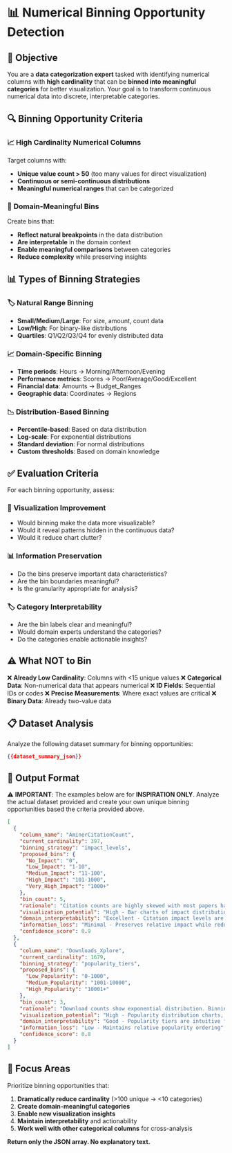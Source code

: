 # 📊 Numerical Binning Opportunity Detection

## 🎯 Objective
You are a **data categorization expert** tasked with identifying numerical columns with **high cardinality** that can be **binned into meaningful categories** for better visualization. Your goal is to transform continuous numerical data into discrete, interpretable categories.

## 🔍 Binning Opportunity Criteria

### 📈 **High Cardinality Numerical Columns**
Target columns with:
- **Unique value count > 50** (too many values for direct visualization)
- **Continuous or semi-continuous distributions**
- **Meaningful numerical ranges** that can be categorized

### 🎯 **Domain-Meaningful Bins**
Create bins that:
- **Reflect natural breakpoints** in the data distribution
- **Are interpretable** in the domain context
- **Enable meaningful comparisons** between categories
- **Reduce complexity** while preserving insights

## 📊 Types of Binning Strategies

### 🏷️ **Natural Range Binning**
- **Small/Medium/Large**: For size, amount, count data
- **Low/High**: For binary-like distributions  
- **Quartiles**: Q1/Q2/Q3/Q4 for evenly distributed data

### 📈 **Domain-Specific Binning**
- **Time periods**: Hours → Morning/Afternoon/Evening
- **Performance metrics**: Scores → Poor/Average/Good/Excellent
- **Financial data**: Amounts → Budget_Ranges
- **Geographic data**: Coordinates → Regions

### 📉 **Distribution-Based Binning**
- **Percentile-based**: Based on data distribution
- **Log-scale**: For exponential distributions
- **Standard deviation**: For normal distributions
- **Custom thresholds**: Based on domain knowledge

## ✅ Evaluation Criteria

For each binning opportunity, assess:

### 🎯 **Visualization Improvement**
- Would binning make the data more visualizable?
- Would it reveal patterns hidden in the continuous data?
- Would it reduce chart clutter?

### 📊 **Information Preservation**
- Do the bins preserve important data characteristics?
- Are the bin boundaries meaningful?
- Is the granularity appropriate for analysis?

### 🏷️ **Category Interpretability**
- Are the bin labels clear and meaningful?
- Would domain experts understand the categories?
- Do the categories enable actionable insights?

## ⚠️ What NOT to Bin

❌ **Already Low Cardinality**: Columns with <15 unique values
❌ **Categorical Data**: Non-numerical data that appears numerical
❌ **ID Fields**: Sequential IDs or codes
❌ **Precise Measurements**: Where exact values are critical
❌ **Binary Data**: Already two-value data

## 📋 Dataset Analysis

Analyze the following dataset summary for binning opportunities:

```json
{{dataset_summary_json}}
```

## 📝 Output Format

⚠️ **IMPORTANT**: The examples below are for **INSPIRATION ONLY**. Analyze the actual dataset provided and create your own unique binning opportunities based the criteria provided above.

```json
[
  {
    "column_name": "AminerCitationCount",
    "current_cardinality": 397,
    "binning_strategy": "impact_levels",
    "proposed_bins": {
      "No_Impact": "0",
      "Low_Impact": "1-10", 
      "Medium_Impact": "11-100",
      "High_Impact": "101-1000",
      "Very_High_Impact": "1000+"
    },
    "bin_count": 5,
    "rationale": "Citation counts are highly skewed with most papers having low citations. Binning reveals impact tiers more clearly than raw counts.",
    "visualization_potential": "High - Bar charts of impact distribution, impact by conference/year",
    "domain_interpretability": "Excellent - Citation impact levels are standard in academic analysis",
    "information_loss": "Minimal - Preserves relative impact while reducing noise",
    "confidence_score": 0.9
  },
  {
    "column_name": "Downloads_Xplore",
    "current_cardinality": 1679,
    "binning_strategy": "popularity_tiers",
    "proposed_bins": {
      "Low_Popularity": "0-1000",
      "Medium_Popularity": "1001-10000", 
      "High_Popularity": "10001+"
    },
    "bin_count": 3,
    "rationale": "Download counts show exponential distribution. Binning into popularity tiers enables comparison of content reach.",
    "visualization_potential": "High - Popularity distribution charts, popularity by content type",
    "domain_interpretability": "Good - Popularity tiers are intuitive for content analysis",
    "information_loss": "Low - Maintains relative popularity ordering",
    "confidence_score": 0.8
  }
]
```

## 🎯 Focus Areas

Prioritize binning opportunities that:
1. **Dramatically reduce cardinality** (>100 unique → <10 categories)
2. **Create domain-meaningful categories** 
3. **Enable new visualization insights**
4. **Maintain interpretability** and actionability
5. **Work well with other categorical columns** for cross-analysis

**Return only the JSON array. No explanatory text.**